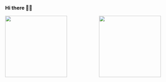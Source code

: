 ### Hi there 👋😄

<!--
**amritendunath/amritendunath** is a ✨ _special_ ✨ repository because its `README.md` (this file) appears on your GitHub profile.

Here are some ideas to get you started:

- 🔭 I’m currently working on ...
- 🌱 I’m currently learning ...
- 👯 I’m looking to collaborate on ...
- 🤔 I’m looking for help with ...
- 💬 Ask me about ...
- 📫 How to reach me: ...
- 😄 Pronouns: ...
- ⚡ Fun fact: ...
-->
  <img height="200" align="right" src="https://github-readme-stats.vercel.app/api/top-langs/?username=amritendunath&layout=compact"/>
  <img height="200" align="left" src="https://github-readme-stats.vercel.app/api?username=amritendunath&show_icons=true&theme=graywhite"/>

